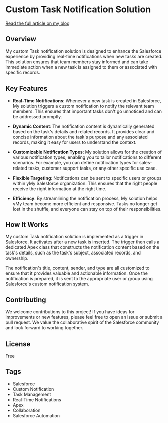 # Custom Task Notification Solution

[Read the full article on my blog](https://seuamigodev.blogspot.com/2023/11/objetivo-meu-objetivo-com-essa-solucao.html)

## Overview

My custom Task notification solution is designed to enhance the Salesforce experience by providing real-time notifications when new tasks are created. This solution ensures that team members stay informed and can take immediate action when a new task is assigned to them or associated with specific records.

## Key Features

- **Real-Time Notifications**: Whenever a new task is created in Salesforce, My solution triggers a custom notification to notify the relevant team members. This ensures that important tasks don't go unnoticed and can be addressed promptly.

- **Dynamic Content**: The notification content is dynamically generated based on the task's details and related records. It provides clear and concise information about the task's purpose and any associated records, making it easy for users to understand the context.

- **Customizable Notification Types**: My solution allows for the creation of various notification types, enabling you to tailor notifications to different scenarios. For example, you can define notification types for sales-related tasks, customer support tasks, or any other specific use case.

- **Flexible Targeting**: Notifications can be sent to specific users or groups within yMy Salesforce organization. This ensures that the right people receive the right information at the right time.

- **Efficiency**: By streamlining the notification process, My solution helps yMy team become more efficient and responsive. Tasks no longer get lost in the shuffle, and everyone can stay on top of their responsibilities.

## How It Works

My custom Task notification solution is implemented as a trigger in Salesforce. It activates after a new task is inserted. The trigger then calls a dedicated Apex class that constructs the notification content based on the task's details, such as the task's subject, associated records, and ownership.

The notification's title, content, sender, and type are all customized to ensure that it provides valuable and actionable information. Once the notification is prepared, it is sent to the appropriate user or group using Salesforce's custom notification system.

## Contributing

We welcome contributions to this project! If you have ideas for improvements or new features, please feel free to open an issue or submit a pull request. We value the collaborative spirit of the Salesforce community and look forward to working together.

## License

Free

## Tags

- Salesforce
- Custom Notification
- Task Management
- Real-Time Notifications
- Apex
- Collaboration
- Salesforce Automation
